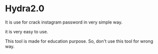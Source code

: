 # Hydra2.0
It is use for crack instagram password in very simple way.

it is very easy to use.

This tool is made for education purpose. So, don't use this tool for wrong way.

